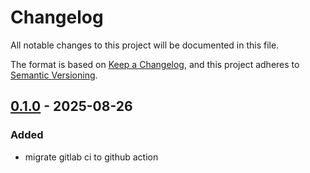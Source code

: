 # Changelog

All notable changes to this project will be documented in this file.

The format is based on [Keep a Changelog](https://keepachangelog.com/en/1.1.0/),
and this project adheres to [Semantic Versioning](https://semver.org/spec/v2.0.0.html).

## [0.1.0] - 2025-08-26

### Added

- migrate gitlab ci to github action


[0.1.0]: https://github.com/linagora/linid-im-api/releases/tag/v0.1.0
